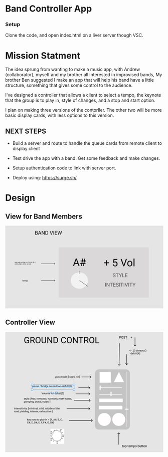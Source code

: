 # Band Controller App

### Setup

Clone the code, and open index.html on a liver server though VSC.


# Mission Statment

The idea sprung from wanting to make a music app, with Andrew (collaborator), myself and my brother all interested in improvised bands, My brother Ben suggested I make an app that will help his band have a little structure, something that gives some control to the audience. 

I've designed a controller that allows a client to select a tempo, the keynote that the group is to play in, style of changes, and a stop and start option. 

I plan on making three versions of the contorller. The other two will be more basic display cards, with less options to this version. 

## NEXT STEPS

* Build a server and route to handle the queue cards from remote client to display client

* Test drive the app with a band. Get some feedback and make changes.

* Setup authentication code to link with server port. 

* Deploy using: https://surge.sh/


# Design

## View for Band Members
![](public/image/shuttle_panel.png)


## Controller View
![](public/image/ground_control.png)




